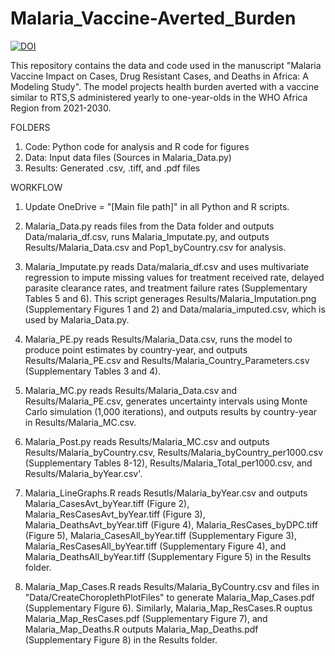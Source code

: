 # Malaria_Vaccine-Averted_Burden
[![DOI](https://zenodo.org/badge/559558614.svg)](https://zenodo.org/badge/latestdoi/559558614)

This repository contains the data and code used in the manuscript "Malaria Vaccine Impact on Cases, Drug Resistant Cases, and Deaths in Africa: A Modeling Study". The model projects health burden averted with a vaccine similar to RTS,S administered yearly to one-year-olds in the WHO Africa Region from 2021-2030. 

FOLDERS
1. Code: Python code for analysis and R code for figures 
2. Data: Input data files (Sources in Malaria_Data.py)
3. Results: Generated .csv, .tiff, and .pdf files

WORKFLOW
1. Update OneDrive = "[Main file path]" in all Python and R scripts.

2. Malaria_Data.py reads files from the Data folder and outputs Data/malaria_df.csv, runs Malaria_Imputate.py, and outputs Results/Malaria_Data.csv and Pop1_byCountry.csv for analysis.

3. Malaria_Imputate.py reads Data/malaria_df.csv and uses multivariate regression to impute missing values for treatment received rate, delayed parasite clearance rates, and treatment failure rates (Supplementary Tables 5 and 6). This script generages Results/Malaria_Imputation.png (Supplementary Figures 1 and 2) and Data/malaria_imputed.csv, which is used by Malaria_Data.py.

4. Malaria_PE.py reads Results/Malaria_Data.csv, runs the model to produce point estimates by country-year, and outputs Results/Malaria_PE.csv and Results/Malaria_Country_Parameters.csv (Supplementary Tables 3 and 4).

5. Malaria_MC.py reads Results/Malaria_Data.csv and Results/Malaria_PE.csv, generates uncertainty intervals using Monte Carlo simulation (1,000 iterations), and outputs results by country-year in Results/Malaria_MC.csv.

6. Malaria_Post.py reads Results/Malaria_MC.csv and outputs Results/Malaria_byCountry.csv, Results/Malaria_byCountry_per1000.csv (Supplementary Tables 8-12), Results/Malaria_Total_per1000.csv, and Results/Malaria_byYear.csv'.

7. Malaria_LineGraphs.R reads Resutls/Malaria_byYear.csv and outputs Malaria_CasesAvt_byYear.tiff (Figure 2), Malaria_ResCasesAvt_byYear.tiff (Figure 3), Malaria_DeathsAvt_byYear.tiff (Figure 4), Malaria_ResCases_byDPC.tiff (Figure 5), Malaria_CasesAll_byYear.tiff (Supplementary Figure 3), Malaria_ResCasesAll_byYear.tiff (Supplementary Figure 4), and Malaria_DeathsAll_byYear.tiff (Supplementary Figure 5) in the Results folder.

8. Malaria_Map_Cases.R reads Results/Malaria_ByCountry.csv and files in "Data/CreateChoroplethPlotFiles" to generate Malaria_Map_Cases.pdf (Supplementary Figure 6). Similarly, Malaria_Map_ResCases.R ouptus Malaria_Map_ResCases.pdf (Supplementary Figure 7), and Malaria_Map_Deaths.R outputs Malaria_Map_Deaths.pdf (Supplementary Figure 8) in the Results folder.

